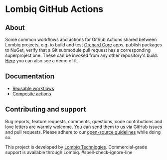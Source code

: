 # Lombiq GitHub Actions

## About

Some common workflows and actions for Github Actions shared between Lombiq projects, e.g. to build and test [Orchard Core](https://www.orchardcore.net/) apps, publish packages to NuGet, verify that a Git submodule pull request has a corresponding superproject one. These can be invoked from any other repository's build. [Here](https://www.youtube.com/watch?v=bhMnX0TsybM) you can also see a demo of it.

## Documentation

- [Reusable workflows](Docs/Workflows.md)
- [Composite actions](Docs/Actions.md)

## Contributing and support

Bug reports, feature requests, comments, questions, code contributions and love letters are warmly welcome. You can send them to us via GitHub issues and pull requests. Please adhere to our [open-source guidelines](https://lombiq.com/open-source-guidelines) while doing so.

This project is developed by [Lombiq Technlogies](https://lombiq.com/). Commercial-grade support is available through Lombiq. #spell-check-ignore-line